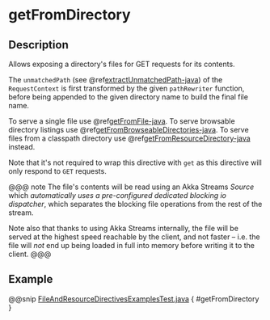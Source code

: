<a id="getfromdirectory-java"></a>
# getFromDirectory

## Description

Allows exposing a directory's files for GET requests for its contents.

The `unmatchedPath` (see @ref[extractUnmatchedPath-java](../basic-directives/extractUnmatchedPath.md#extractunmatchedpath-java)) of the `RequestContext` is first transformed by
the given `pathRewriter` function, before being appended to the given directory name to build the final file name.

To serve a single file use @ref[getFromFile-java](getFromFile.md#getfromfile-java).
To serve browsable directory listings use @ref[getFromBrowseableDirectories-java](getFromBrowseableDirectories.md#getfrombrowseabledirectories-java).
To serve files from a classpath directory use @ref[getFromResourceDirectory-java](getFromResourceDirectory.md#getfromresourcedirectory-java) instead.

Note that it's not required to wrap this directive with `get` as this directive will only respond to `GET` requests.

@@@ note
The file's contents will be read using an Akka Streams *Source* which *automatically uses
a pre-configured dedicated blocking io dispatcher*, which separates the blocking file operations from the rest of the stream.

Note also that thanks to using Akka Streams internally, the file will be served at the highest speed reachable by
the client, and not faster – i.e. the file will *not* end up being loaded in full into memory before writing it to
the client.
@@@

## Example

@@snip [FileAndResourceDirectivesExamplesTest.java](../../../../../../../test/java/docs/http/javadsl/server/directives/FileAndResourceDirectivesExamplesTest.java) { #getFromDirectory }
